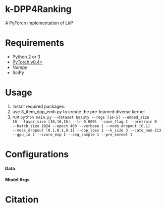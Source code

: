 
# k-DPP4Ranking

A PyTorch implementation of LkP

# Requirements
* Python 2 or 3
* [PyTorch v0.4+](https://github.com/pytorch/pytorch)
* Numpy
* SciPy

# Usage
1. Install required packages.
2. use 3_item_dpp_emb.py to create the pre-learned diverse kernel
3. run <code>python main.py --dataset beauty --regs [1e-5] --embed_size 16 --layer_size [16,16,16] --lr 0.0001 --save_flag 1 --pretrain 0 --batch_size 1024 --epoch 400 --verbose 1 --node_dropout [0.1] --mess_dropout [0.1,0.1,0.1] --dpp_loss 1 --k_size 3 --cate_num 213 --gpu_id 1 --score_exp 1 --seq_sample 1 --pre_kernel 1</code>

# Configurations


#### Data


#### Model Args 


# Citation


